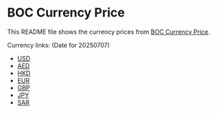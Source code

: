 # BOC Currency Price

This README file shows the currency prices from [BOC Currency Price](https://www.boc.cn/sourcedb/whpj/).

Currency links: (Date for 20250707)

- [USD](https://bocurrencyprice.techina.science/BOC_CURRENCY_PRICE/USD/20250707.json)
- [AED](https://bocurrencyprice.techina.science/BOC_CURRENCY_PRICE/AED/20250707.json)
- [HKD](https://bocurrencyprice.techina.science/BOC_CURRENCY_PRICE/HKD/20250707.json)
- [EUR](https://bocurrencyprice.techina.science/BOC_CURRENCY_PRICE/EUR/20250707.json)
- [GBP](https://bocurrencyprice.techina.science/BOC_CURRENCY_PRICE/GBP/20250707.json)
- [JPY](https://bocurrencyprice.techina.science/BOC_CURRENCY_PRICE/JPY/20250707.json)
- [SAR](https://bocurrencyprice.techina.science/BOC_CURRENCY_PRICE/SAR/20250707.json)
